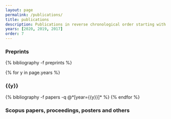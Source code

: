 ```yaml
---
layout: page
permalink: /publications/
title: publications
description: Publications in reverse chronological order starting with pre-prints.
years: [2020, 2019, 2017]
order: 7
---
```


<h3 class="year">Preprints</h3>
{% bibliography -f preprints %}

{% for y in page.years %}
  <h3 class="year">{{y}}</h3>
  {% bibliography -f papers -q @*[year={{y}}]* %}
{% endfor %}

<h3 class="year">Scopus papers, proceedings, posters and others</h3>


